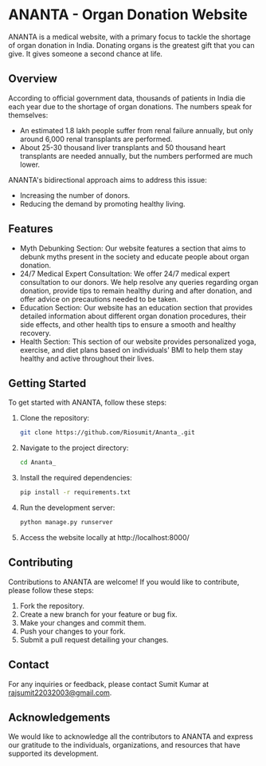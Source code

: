 # ANANTA - Organ Donation Website

ANANTA is a medical website, with a primary focus to tackle the shortage of organ donation in India. Donating organs is the greatest gift that you can give. It gives someone a second chance at life.

## Overview

According to official government data, thousands of patients in India die each year due to the shortage of organ donations. The numbers speak for themselves:
- An estimated 1.8 lakh people suffer from renal failure annually, but only around 6,000 renal transplants are performed.
- About 25-30 thousand liver transplants and 50 thousand heart transplants are needed annually, but the numbers performed are much lower.

ANANTA's bidirectional approach aims to address this issue:
- Increasing the number of donors.
- Reducing the demand by promoting healthy living.

## Features

- Myth Debunking Section: Our website features a section that aims to debunk myths present in the society and educate people about organ donation.
- 24/7 Medical Expert Consultation: We offer 24/7 medical expert consultation to our donors. We help resolve any queries regarding organ donation, provide tips to remain healthy during and after donation, and offer advice on precautions needed to be taken.
- Education Section: Our website has an education section that provides detailed information about different organ donation procedures, their side effects, and other health tips to ensure a smooth and healthy recovery.
- Health Section: This section of our website provides personalized yoga, exercise, and diet plans based on individuals' BMI to help them stay healthy and active throughout their lives.

## Getting Started

To get started with ANANTA, follow these steps:

1. Clone the repository:

   ```bash
   git clone https://github.com/Riosumit/Ananta_.git

2. Navigate to the project directory:
   ```bash
   cd Ananta_

3. Install the required dependencies:
   ```bash
   pip install -r requirements.txt

4. Run the development server:
   ```bash
   python manage.py runserver
   
5. Access the website locally at http://localhost:8000/

## Contributing
Contributions to ANANTA are welcome! If you would like to contribute, please follow these steps:

1. Fork the repository.
2. Create a new branch for your feature or bug fix.
3. Make your changes and commit them.
4. Push your changes to your fork.
5. Submit a pull request detailing your changes.

## Contact
For any inquiries or feedback, please contact Sumit Kumar at rajsumit22032003@gmail.com.

## Acknowledgements
We would like to acknowledge all the contributors to ANANTA and express our gratitude to the individuals, organizations, and resources that have supported its development.
